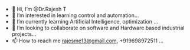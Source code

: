 - 👋 Hi, I’m @Dr.Rajesh T
- 👀 I’m interested in learning control and automation...
- 🌱 I’m currently learning Artificial Intelligence, optimization ...
- 💞️ I’m looking to collaborate on software and Hardware based industrial projects...
- 📫 How to reach me rajesme13@gmail.com, +919698972511 ...

<!---
rajesme13/rajesme13 is a ✨ special ✨ repository because its `README.md` (this file) appears on your GitHub profile.
You can click the Preview link to take a look at your changes.
--->
